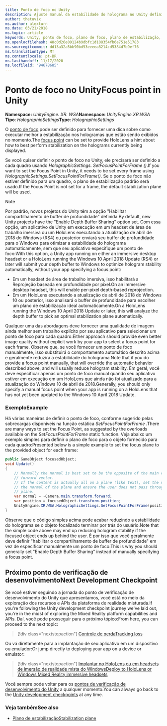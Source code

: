```yaml
---
title: Ponto de foco no Unity
description: Ajuste manual da estabilidade do holograma no Unity definindo o ponto de foco
author: thetuvix
ms.author: alexturn
ms.date: 03/21/2018
ms.topic: article
keywords: Unity, ponto de foco, plano de foco, plano de estabilização, ponto de estabilização, Reprojeção, LSR, buffer de profundidade, headset de realidade misturada, headset de realidade mista do Windows, headset de realidade virtual
ms.openlocfilehash: 48c0d26e89124b9dbfc1d108354fb6e751e51783
ms.sourcegitcommit: dd13a32a5bb90bd53eeeea8214cd5384d7b9ef76
ms.translationtype: MT
ms.contentlocale: pt-BR
ms.lasthandoff: 11/17/2020
ms.locfileid: "94678685"
---
```

# <a name="focus-point-in-unity"></a><span data-ttu-id="2cd9a-104">Ponto de foco no Unity</span><span class="sxs-lookup"><span data-stu-id="2cd9a-104">Focus point in Unity</span></span>

<span data-ttu-id="2cd9a-105">**Namespace:** *UnityEngine. XR. WSA*</span><span class="sxs-lookup"><span data-stu-id="2cd9a-105">**Namespace:** *UnityEngine.XR.WSA*</span></span><br>
<span data-ttu-id="2cd9a-106">**Tipo**: *HolographicSettings*</span><span class="sxs-lookup"><span data-stu-id="2cd9a-106">**Type**: *HolographicSettings*</span></span>

<span data-ttu-id="2cd9a-107">O [ponto de foco](../platform-capabilities-and-apis/hologram-stability.md#reprojection) pode ser definido para fornecer uma dica sobre como executar melhor a estabilização nos hologramas que estão sendo exibidos no momento.</span><span class="sxs-lookup"><span data-stu-id="2cd9a-107">The [focus point](../platform-capabilities-and-apis/hologram-stability.md#reprojection) can be set to provide HoloLens a hint about how to best perform stabilization on the holograms currently being displayed.</span></span>

<span data-ttu-id="2cd9a-108">Se você quiser definir o ponto de foco no Unity, ele precisará ser definido a cada quadro usando *HolographicSettings. SetFocusPointForFrame ()*.</span><span class="sxs-lookup"><span data-stu-id="2cd9a-108">If you want to set the Focus Point in Unity, it needs to be set every frame using *HolographicSettings.SetFocusPointForFrame()*.</span></span> <span data-ttu-id="2cd9a-109">Se o ponto de foco não estiver definido para um quadro, o plano de estabilização padrão será usado.</span><span class="sxs-lookup"><span data-stu-id="2cd9a-109">If the Focus Point is not set for a frame, the default stabilization plane will be used.</span></span>

> [!NOTE]
> <span data-ttu-id="2cd9a-110">Por padrão, novos projetos do Unity têm a opção "Habilitar compartilhamento de buffer de profundidade" definida.</span><span class="sxs-lookup"><span data-stu-id="2cd9a-110">By default, new Unity projects have the "Enable Depth Buffer Sharing" option set.</span></span>  <span data-ttu-id="2cd9a-111">Com essa opção, um aplicativo de Unity em execução em um headset de área de trabalho imersiva ou um HoloLens executando a atualização de abril de 2018 do Windows (RS4) ou posterior enviará seu buffer de profundidade para o Windows para otimizar a estabilidade do holograma automaticamente, sem que seu aplicativo especifique um ponto de foco:</span><span class="sxs-lookup"><span data-stu-id="2cd9a-111">With this option, a Unity app running on either an immersive desktop headset or a HoloLens running the Windows 10 April 2018 Update (RS4) or later will submit your depth buffer to Windows to optimize hologram stability automatically, without your app specifying a focus point:</span></span>
> * <span data-ttu-id="2cd9a-112">Em um headset de área de trabalho imersiva, isso habilitará a Reprojeção baseada em profundidade por pixel.</span><span class="sxs-lookup"><span data-stu-id="2cd9a-112">On an immersive desktop headset, this will enable per-pixel depth-based reprojection.</span></span>
> * <span data-ttu-id="2cd9a-113">Em um HoloLens executando a atualização de abril de 2018 do Windows 10 ou posterior, isso analisará o buffer de profundidade para escolher um plano de estabilização ideal automaticamente.</span><span class="sxs-lookup"><span data-stu-id="2cd9a-113">On a HoloLens running the Windows 10 April 2018 Update or later, this will analyze the depth buffer to pick an optimal stabilization plane automatically.</span></span>
>
> <span data-ttu-id="2cd9a-114">Qualquer uma das abordagens deve fornecer uma qualidade de imagem ainda melhor sem trabalho explícito por seu aplicativo para selecionar um ponto de foco para cada quadro.</span><span class="sxs-lookup"><span data-stu-id="2cd9a-114">Either approach should provide even better image quality without explicit work by your app to select a focus point for each frame.</span></span>  <span data-ttu-id="2cd9a-115">Observe que, se você fornecer um ponto de foco manualmente, isso substituirá o comportamento automático descrito acima e geralmente reduzirá a estabilidade do holograma.</span><span class="sxs-lookup"><span data-stu-id="2cd9a-115">Note that if you do provide a focus point manually, that will override the automatic behavior described above, and will usually reduce hologram stability.</span></span>  <span data-ttu-id="2cd9a-116">Em geral, você deve especificar apenas um ponto de foco manual quando seu aplicativo estiver em execução em um HoloLens que ainda não foi atualizado para a atualização do Windows 10 de abril de 2018.</span><span class="sxs-lookup"><span data-stu-id="2cd9a-116">Generally, you should only specify a manual focus point when your app is running on a HoloLens that has not yet been updated to the Windows 10 April 2018 Update.</span></span>

### <a name="example"></a><span data-ttu-id="2cd9a-117">Exemplo</span><span class="sxs-lookup"><span data-stu-id="2cd9a-117">Example</span></span>

<span data-ttu-id="2cd9a-118">Há várias maneiras de definir o ponto de foco, conforme sugerido pelas sobrecargas disponíveis na função estática *SetFocusPointForFrame* .</span><span class="sxs-lookup"><span data-stu-id="2cd9a-118">There are many ways to set the Focus Point, as suggested by the overloads available on the *SetFocusPointForFrame* static function.</span></span> <span data-ttu-id="2cd9a-119">Veja abaixo um exemplo simples para definir o plano de foco para o objeto fornecido para cada quadro:</span><span class="sxs-lookup"><span data-stu-id="2cd9a-119">Presented below is a simple example to set the focus plane to the provided object for each frame:</span></span>

```cs
public GameObject focusedObject;
void Update()
{
    // Normally the normal is best set to be the opposite of the main camera's
    // forward vector.
    // If the content is actually all on a plane (like text), set the normal to
    // the normal of the plane and ensure the user does not pass through the
    // plane.
    var normal = -Camera.main.transform.forward;     
    var position = focusedObject.transform.position;
    UnityEngine.XR.WSA.HolographicSettings.SetFocusPointForFrame(position, normal);
}
```

<span data-ttu-id="2cd9a-120">Observe que o código simples acima pode acabar reduzindo a estabilidade do holograma se o objeto focalizado terminar por trás do usuário.</span><span class="sxs-lookup"><span data-stu-id="2cd9a-120">Note that the simple code above may end up reducing hologram stability if the focused object ends up behind the user.</span></span>  <span data-ttu-id="2cd9a-121">É por isso que você geralmente deve definir "habilitar o compartilhamento de buffer de profundidade" em vez de especificar manualmente um ponto de foco.</span><span class="sxs-lookup"><span data-stu-id="2cd9a-121">This is why you should generally set "Enable Depth Buffer Sharing" instead of manually specifying a focus point.</span></span>

## <a name="next-development-checkpoint"></a><span data-ttu-id="2cd9a-122">Próximo ponto de verificação de desenvolvimento</span><span class="sxs-lookup"><span data-stu-id="2cd9a-122">Next Development Checkpoint</span></span>

<span data-ttu-id="2cd9a-123">Se você estiver seguindo a jornada do ponto de verificação de desenvolvimento do Unity que apresentamos, você está no meio da exploração dos recursos e APIs da plataforma de realidade misturada.</span><span class="sxs-lookup"><span data-stu-id="2cd9a-123">If you're following the Unity development checkpoint journey we've laid out, you're in the midst of exploring the Mixed Reality platform capabilities and APIs.</span></span> <span data-ttu-id="2cd9a-124">Daí, você pode prosseguir para o próximo tópico:</span><span class="sxs-lookup"><span data-stu-id="2cd9a-124">From here, you can proceed to the next topic:</span></span>

> [!div class="nextstepaction"]
> [<span data-ttu-id="2cd9a-125">Controle de perda</span><span class="sxs-lookup"><span data-stu-id="2cd9a-125">Tracking loss</span></span>](tracking-loss-in-unity.md)

<span data-ttu-id="2cd9a-126">Ou vá diretamente para a implantação de seu aplicativo em um dispositivo ou emulador:</span><span class="sxs-lookup"><span data-stu-id="2cd9a-126">Or jump directly to deploying your app on a device or emulator:</span></span>

> [!div class="nextstepaction"]
> [<span data-ttu-id="2cd9a-127">Implantar no HoloLens ou em headsets de imersão de realidade mista do Windows</span><span class="sxs-lookup"><span data-stu-id="2cd9a-127">Deploy to HoloLens or Windows Mixed Reality immersive headsets</span></span>](../platform-capabilities-and-apis/using-visual-studio.md)

<span data-ttu-id="2cd9a-128">Você sempre pode voltar para os [pontos de verificação de desenvolvimento do Unity](unity-development-overview.md#3-platform-capabilities-and-apis) a qualquer momento.</span><span class="sxs-lookup"><span data-stu-id="2cd9a-128">You can always go back to the [Unity development checkpoints](unity-development-overview.md#3-platform-capabilities-and-apis) at any time.</span></span>

### <a name="see-also"></a><span data-ttu-id="2cd9a-129">Veja também</span><span class="sxs-lookup"><span data-stu-id="2cd9a-129">See also</span></span>
* [<span data-ttu-id="2cd9a-130">Plano de estabilização</span><span class="sxs-lookup"><span data-stu-id="2cd9a-130">Stabilization plane</span></span>](../platform-capabilities-and-apis/hologram-stability.md#reprojection)
